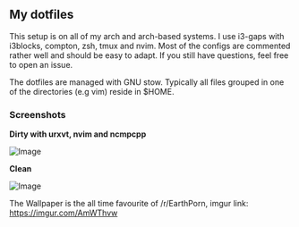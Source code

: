 ## My dotfiles

This setup is on all of my arch and arch-based systems. I use i3-gaps with
i3blocks, compton, zsh, tmux and nvim. Most of the configs are commented rather
well and should be easy to adapt. If you still have questions, feel free to open
an issue.

The dotfiles are managed with GNU stow. Typically all files grouped in one of
the directories (e.g vim) reside in $HOME.

### Screenshots

**Dirty with urxvt, nvim and ncmpcpp**

![Image](https://s21.postimg.org/74327rjhj/scrot_2016_11_17_17_02_18.png "Dirty with urxvt, nvim and ncmpcpp")

**Clean**

![Image](https://s21.postimg.org/thasukkfb/scrot_2016_11_17_17_02_24.png "Clean with wallpaper and conky")

The Wallpaper is the all time favourite of /r/EarthPorn, imgur link:
https://imgur.com/AmWThvw
